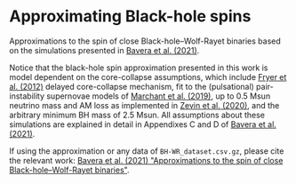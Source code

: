 # Approximating Black-hole spins
Approximations to the spin of close Black-hole–Wolf-Rayet binaries based on the simulations presented in [Bavera et al. (2021)](https://ui.adsabs.harvard.edu/abs/2021A%26A...647A.153B/abstract).

Notice that the black-hole spin approximation presented in this work is model dependent on the core-collapse assumptions, which include [Fryer et al. (2012)](https://ui.adsabs.harvard.edu/abs/2012ApJ...749...91F/abstract) delayed core-collapse mechanism, fit to the (pulsational) pair-instability supernovae models of [Marchant et al. (2019)](https://ui.adsabs.harvard.edu/abs/2019ApJ...882...36M/abstract), up to 0.5 Msun neutrino mass and AM loss as implemented in [Zevin et al. (2020)](https://ui.adsabs.harvard.edu/abs/2020ApJ...899L...1Z/abstract), and the arbitrary minimum BH mass of 2.5 Msun. All assumptions about these simulations are explained in detail in Appendixes C and D of [Bavera et al. (2021)](https://ui.adsabs.harvard.edu/abs/2021A%26A...647A.153B/abstract). 

If using the approximation or any data of `BH-WR_dataset.csv.gz`, please cite the relevant work: [Bavera et al. (2021) "Approximations to the spin of close Black-hole–Wolf-Rayet binaries"](https://ui.adsabs.harvard.edu/abs/2021arXiv210509077B/abstract).
